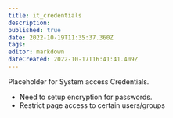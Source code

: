 ```yaml
---
title: it_credentials
description: 
published: true
date: 2022-10-19T11:35:37.360Z
tags: 
editor: markdown
dateCreated: 2022-10-17T16:41:41.409Z
---
```


Placeholder for System access Credentials.

-   Need to setup encryption for passwords.
-   Restrict page access to certain users/groups

